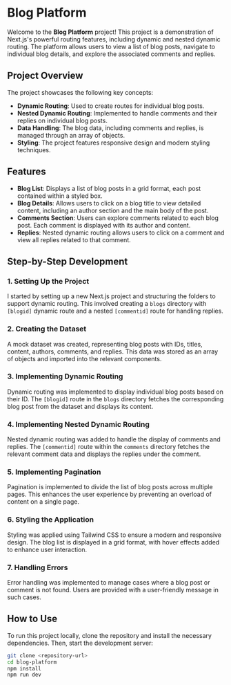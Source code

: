 # Blog Platform

Welcome to the **Blog Platform** project! This project is a demonstration of Next.js's powerful routing features, including dynamic and nested dynamic routing. The platform allows users to view a list of blog posts, navigate to individual blog details, and explore the associated comments and replies.

## Project Overview

The project showcases the following key concepts:
- **Dynamic Routing**: Used to create routes for individual blog posts.
- **Nested Dynamic Routing**: Implemented to handle comments and their replies on individual blog posts.
- **Data Handling**: The blog data, including comments and replies, is managed through an array of objects.
- **Styling**: The project features responsive design and modern styling techniques.

## Features

- **Blog List**: Displays a list of blog posts in a grid format, each post contained within a styled box.
- **Blog Details**: Allows users to click on a blog title to view detailed content, including an author section and the main body of the post.
- **Comments Section**: Users can explore comments related to each blog post. Each comment is displayed with its author and content.
- **Replies**: Nested dynamic routing allows users to click on a comment and view all replies related to that comment.

## Step-by-Step Development

### 1. Setting Up the Project
I started by setting up a new Next.js project and structuring the folders to support dynamic routing. This involved creating a `blogs` directory with `[blogid]` dynamic route and a nested `[commentid]` route for handling replies.

### 2. Creating the Dataset
A mock dataset was created, representing blog posts with IDs, titles, content, authors, comments, and replies. This data was stored as an array of objects and imported into the relevant components.

### 3. Implementing Dynamic Routing
Dynamic routing was implemented to display individual blog posts based on their ID. The `[blogid]` route in the `blogs` directory fetches the corresponding blog post from the dataset and displays its content.

### 4. Implementing Nested Dynamic Routing
Nested dynamic routing was added to handle the display of comments and replies. The `[commentid]` route within the `comments` directory fetches the relevant comment data and displays the replies under the comment.

### 5. Implementing Pagination
Pagination is implemented to divide the list of blog posts across multiple pages. This enhances the user experience by preventing an overload of content on a single page.

### 6. Styling the Application
Styling was applied using Tailwind CSS to ensure a modern and responsive design. The blog list is displayed in a grid format, with hover effects added to enhance user interaction.

### 7. Handling Errors
Error handling was implemented to manage cases where a blog post or comment is not found. Users are provided with a user-friendly message in such cases.



## How to Use

To run this project locally, clone the repository and install the necessary dependencies. Then, start the development server:

```bash
git clone <repository-url>
cd blog-platform
npm install
npm run dev
